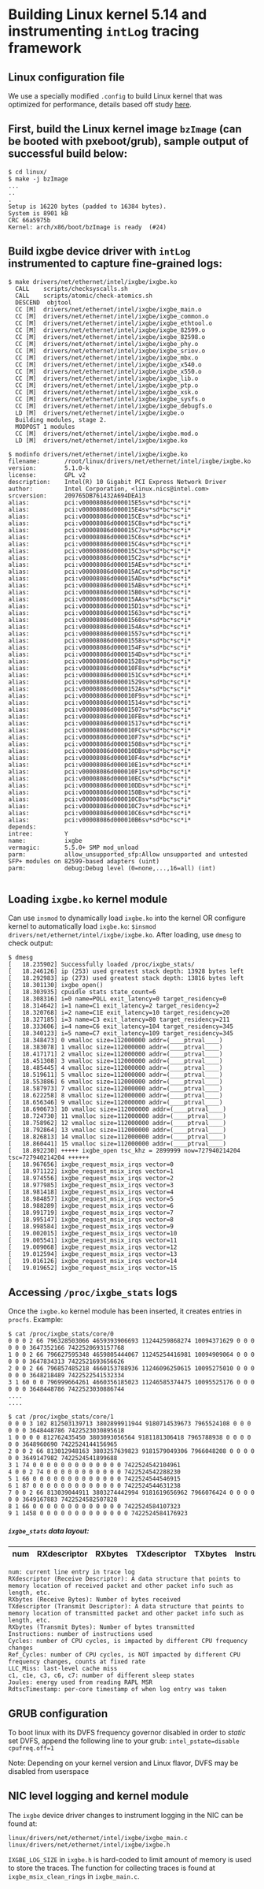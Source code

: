 # Building Linux kernel 5.14 and instrumenting `intLog` tracing framework

## Linux configuration file
We use a specially modified `.config` to build Linux kernel that was optimized for performance, details based off study [here](https://github.com/LinuxPerfStudy/LEBench).

## First, build the Linux kernel image `bzImage` (can be booted with pxeboot/grub), sample output of successful build below:
```
$ cd linux/ 
$ make -j bzImage
...
..
.
Setup is 16220 bytes (padded to 16384 bytes).
System is 8901 kB
CRC 66a5975b
Kernel: arch/x86/boot/bzImage is ready  (#24)
```

## Build ixgbe device driver with `intLog` instrumented to capture fine-grained logs:
```
$ make drivers/net/ethernet/intel/ixgbe/ixgbe.ko
  CALL    scripts/checksyscalls.sh
  CALL    scripts/atomic/check-atomics.sh
  DESCEND  objtool
  CC [M]  drivers/net/ethernet/intel/ixgbe/ixgbe_main.o
  CC [M]  drivers/net/ethernet/intel/ixgbe/ixgbe_common.o
  CC [M]  drivers/net/ethernet/intel/ixgbe/ixgbe_ethtool.o
  CC [M]  drivers/net/ethernet/intel/ixgbe/ixgbe_82599.o
  CC [M]  drivers/net/ethernet/intel/ixgbe/ixgbe_82598.o
  CC [M]  drivers/net/ethernet/intel/ixgbe/ixgbe_phy.o
  CC [M]  drivers/net/ethernet/intel/ixgbe/ixgbe_sriov.o
  CC [M]  drivers/net/ethernet/intel/ixgbe/ixgbe_mbx.o
  CC [M]  drivers/net/ethernet/intel/ixgbe/ixgbe_x540.o
  CC [M]  drivers/net/ethernet/intel/ixgbe/ixgbe_x550.o
  CC [M]  drivers/net/ethernet/intel/ixgbe/ixgbe_lib.o
  CC [M]  drivers/net/ethernet/intel/ixgbe/ixgbe_ptp.o
  CC [M]  drivers/net/ethernet/intel/ixgbe/ixgbe_xsk.o
  CC [M]  drivers/net/ethernet/intel/ixgbe/ixgbe_sysfs.o
  CC [M]  drivers/net/ethernet/intel/ixgbe/ixgbe_debugfs.o
  LD [M]  drivers/net/ethernet/intel/ixgbe/ixgbe.o
  Building modules, stage 2.
  MODPOST 1 modules
  CC [M]  drivers/net/ethernet/intel/ixgbe/ixgbe.mod.o
  LD [M]  drivers/net/ethernet/intel/ixgbe/ixgbe.ko

$ modinfo drivers/net/ethernet/intel/ixgbe/ixgbe.ko
filename:       /root/linux/drivers/net/ethernet/intel/ixgbe/ixgbe.ko
version:        5.1.0-k
license:        GPL v2
description:    Intel(R) 10 Gigabit PCI Express Network Driver
author:         Intel Corporation, <linux.nics@intel.com>
srcversion:     209765DB761432A694DEA13
alias:          pci:v00008086d000015E5sv*sd*bc*sc*i*
alias:          pci:v00008086d000015E4sv*sd*bc*sc*i*
alias:          pci:v00008086d000015CEsv*sd*bc*sc*i*
alias:          pci:v00008086d000015C8sv*sd*bc*sc*i*
alias:          pci:v00008086d000015C7sv*sd*bc*sc*i*
alias:          pci:v00008086d000015C6sv*sd*bc*sc*i*
alias:          pci:v00008086d000015C4sv*sd*bc*sc*i*
alias:          pci:v00008086d000015C3sv*sd*bc*sc*i*
alias:          pci:v00008086d000015C2sv*sd*bc*sc*i*
alias:          pci:v00008086d000015AEsv*sd*bc*sc*i*
alias:          pci:v00008086d000015ACsv*sd*bc*sc*i*
alias:          pci:v00008086d000015ADsv*sd*bc*sc*i*
alias:          pci:v00008086d000015ABsv*sd*bc*sc*i*
alias:          pci:v00008086d000015B0sv*sd*bc*sc*i*
alias:          pci:v00008086d000015AAsv*sd*bc*sc*i*
alias:          pci:v00008086d000015D1sv*sd*bc*sc*i*
alias:          pci:v00008086d00001563sv*sd*bc*sc*i*
alias:          pci:v00008086d00001560sv*sd*bc*sc*i*
alias:          pci:v00008086d0000154Asv*sd*bc*sc*i*
alias:          pci:v00008086d00001557sv*sd*bc*sc*i*
alias:          pci:v00008086d00001558sv*sd*bc*sc*i*
alias:          pci:v00008086d0000154Fsv*sd*bc*sc*i*
alias:          pci:v00008086d0000154Dsv*sd*bc*sc*i*
alias:          pci:v00008086d00001528sv*sd*bc*sc*i*
alias:          pci:v00008086d000010F8sv*sd*bc*sc*i*
alias:          pci:v00008086d0000151Csv*sd*bc*sc*i*
alias:          pci:v00008086d00001529sv*sd*bc*sc*i*
alias:          pci:v00008086d0000152Asv*sd*bc*sc*i*
alias:          pci:v00008086d000010F9sv*sd*bc*sc*i*
alias:          pci:v00008086d00001514sv*sd*bc*sc*i*
alias:          pci:v00008086d00001507sv*sd*bc*sc*i*
alias:          pci:v00008086d000010FBsv*sd*bc*sc*i*
alias:          pci:v00008086d00001517sv*sd*bc*sc*i*
alias:          pci:v00008086d000010FCsv*sd*bc*sc*i*
alias:          pci:v00008086d000010F7sv*sd*bc*sc*i*
alias:          pci:v00008086d00001508sv*sd*bc*sc*i*
alias:          pci:v00008086d000010DBsv*sd*bc*sc*i*
alias:          pci:v00008086d000010F4sv*sd*bc*sc*i*
alias:          pci:v00008086d000010E1sv*sd*bc*sc*i*
alias:          pci:v00008086d000010F1sv*sd*bc*sc*i*
alias:          pci:v00008086d000010ECsv*sd*bc*sc*i*
alias:          pci:v00008086d000010DDsv*sd*bc*sc*i*
alias:          pci:v00008086d0000150Bsv*sd*bc*sc*i*
alias:          pci:v00008086d000010C8sv*sd*bc*sc*i*
alias:          pci:v00008086d000010C7sv*sd*bc*sc*i*
alias:          pci:v00008086d000010C6sv*sd*bc*sc*i*
alias:          pci:v00008086d000010B6sv*sd*bc*sc*i*
depends:
intree:         Y
name:           ixgbe
vermagic:       5.5.0+ SMP mod_unload
parm:           allow_unsupported_sfp:Allow unsupported and untested SFP+ modules on 82599-based adapters (uint)
parm:           debug:Debug level (0=none,...,16=all) (int)


```

## Loading `ixgbe.ko` kernel module
Can use `insmod` to dynamically load `ixgbe.ko` into the kernel OR configure kernel to automatically load `ixgbe.ko`: `$insmod drivers/net/ethernet/intel/ixgbe/ixgbe.ko`. After loading, use `dmesg` to check output:

```
$ dmesg
[   18.235902] Successfully loaded /proc/ixgbe_stats/
[   18.246126] ip (253) used greatest stack depth: 13928 bytes left
[   18.292983] ip (273) used greatest stack depth: 13816 bytes left
[   18.301130] ixgbe_open()
[   18.303935] cpuidle stats state_count=6
[   18.308316] i=0 name=POLL exit_latency=0 target_residency=0
[   18.314642] i=1 name=C1 exit_latency=2 target_residency=2
[   18.320768] i=2 name=C1E exit_latency=10 target_residency=20
[   18.327185] i=3 name=C3 exit_latency=80 target_residency=211
[   18.333606] i=4 name=C6 exit_latency=104 target_residency=345
[   18.340123] i=5 name=C7 exit_latency=109 target_residency=345
[   18.348473] 0 vmalloc size=112000000 addr=(____ptrval____)
[   18.383078] 1 vmalloc size=112000000 addr=(____ptrval____)
[   18.417171] 2 vmalloc size=112000000 addr=(____ptrval____)
[   18.451308] 3 vmalloc size=112000000 addr=(____ptrval____)
[   18.485445] 4 vmalloc size=112000000 addr=(____ptrval____)
[   18.519611] 5 vmalloc size=112000000 addr=(____ptrval____)
[   18.553886] 6 vmalloc size=112000000 addr=(____ptrval____)
[   18.587973] 7 vmalloc size=112000000 addr=(____ptrval____)
[   18.622258] 8 vmalloc size=112000000 addr=(____ptrval____)
[   18.656346] 9 vmalloc size=112000000 addr=(____ptrval____)
[   18.690673] 10 vmalloc size=112000000 addr=(____ptrval____)
[   18.724730] 11 vmalloc size=112000000 addr=(____ptrval____)
[   18.758962] 12 vmalloc size=112000000 addr=(____ptrval____)
[   18.792864] 13 vmalloc size=112000000 addr=(____ptrval____)
[   18.826813] 14 vmalloc size=112000000 addr=(____ptrval____)
[   18.860441] 15 vmalloc size=112000000 addr=(____ptrval____)
[   18.892230] +++++ ixgbe_open tsc_khz = 2899999 now=727940214204 tsc=727940214204 ++++++
[   18.967656] ixgbe_request_msix_irqs vector=0
[   18.971122] ixgbe_request_msix_irqs vector=1
[   18.974556] ixgbe_request_msix_irqs vector=2
[   18.977985] ixgbe_request_msix_irqs vector=3
[   18.981418] ixgbe_request_msix_irqs vector=4
[   18.984857] ixgbe_request_msix_irqs vector=5
[   18.988289] ixgbe_request_msix_irqs vector=6
[   18.991719] ixgbe_request_msix_irqs vector=7
[   18.995147] ixgbe_request_msix_irqs vector=8
[   18.998584] ixgbe_request_msix_irqs vector=9
[   19.002015] ixgbe_request_msix_irqs vector=10
[   19.005541] ixgbe_request_msix_irqs vector=11
[   19.009068] ixgbe_request_msix_irqs vector=12
[   19.012594] ixgbe_request_msix_irqs vector=13
[   19.016126] ixgbe_request_msix_irqs vector=14
[   19.019652] ixgbe_request_msix_irqs vector=15
```

## Accessing `/proc/ixgbe_stats` logs
Once the `ixgbe.ko` kernel module has been inserted, it creates entries in `procfs`. Example:

```
$ cat /proc/ixgbe_stats/core/0
0 0 0 2 66 796328503066 4659393906693 11244259868274 10094371629 0 0 0 0 0 0 3647352166 7422520693157768
1 0 0 2 66 796627595348 4659805444067 11245254416981 10094909064 0 0 0 0 0 0 3647834313 7422521693656626
2 0 0 2 66 796857485218 4660153788936 11246096250615 10095275010 0 0 0 0 0 0 3648218489 7422522541532334
3 1 60 0 0 796999664261 4660356185023 11246585374475 10095525176 0 0 0 0 0 0 3648448786 7422523030886744
....
....

$ cat /proc/ixgbe_stats/core/1
0 0 0 3 102 812503139713 3802899911944 9180714539673 7965524108 0 0 0 0 0 0 3648448786 7422523030895618
1 0 0 0 0 812762435450 3803093056564 9181181306418 7965788938 0 0 0 0 0 0 3648960690 7422524144156965
2 0 0 2 66 813012948163 3803257639823 9181579049306 7966048208 0 0 0 0 0 0 3649147982 7422524541899688
3 1 74 0 0 0 0 0 0 0 0 0 0 0 0 0 7422524542104961
4 0 0 2 74 0 0 0 0 0 0 0 0 0 0 0 7422524542288230
5 1 66 0 0 0 0 0 0 0 0 0 0 0 0 0 7422524544546915
6 1 87 0 0 0 0 0 0 0 0 0 0 0 0 0 7422524544631238
7 0 0 2 66 813039044911 3803274442994 9181619656962 7966076424 0 0 0 0 0 0 3649167883 7422524582507828
8 1 66 0 0 0 0 0 0 0 0 0 0 0 0 0 7422524584107323
9 1 1458 0 0 0 0 0 0 0 0 0 0 0 0 0 7422524584176923
```
##### `ixgbe_stats` data layout:

**num**|RXdescriptor|RXbytes|TXdescriptor|TXbytes|Instructions|Cycles|Ref\_Cycles|LLC\_miss|c1|c1e|c3|c6|c7|Joules|RdtscTimestamp
:-----:|:-----:|:-----:|:-----:|:-----:|:-----:|:-----:|:-----:|:-----:|:-----:|:-----:|:-----:|:-----:|:-----:|:-----:|:-----:
```
num: current line entry in trace log
RXdescriptor (Receive Descriptor): A data structure that points to memory location of received packet and other packet info such as length, etc.
RXbytes (Receive Bytes): Number of bytes received
TXdescriptor (Transmit Descriptor): A data structure that points to memory location of transmitted packet and other packet info such as length, etc.
RXbytes (Transmit Bytes): Number of bytes transmitted
Instructions: number of instructions used
Cycles: number of CPU cycles, is impacted by different CPU frequency changes
Ref_Cycles: number of CPU cycles, is NOT impacted by different CPU frequency changes, counts at fixed rate
LLC_Miss: last-level cache miss
c1, c1e, c3, c6, c7: number of different sleep states
Joules: energy used from reading RAPL MSR
RdtscTimestamp: per-core timestamp of when log entry was taken
```

## GRUB configuration
To boot linux with its DVFS frequency governor disabled in order to *static* set DVFS, append the following line to your grub: `intel_pstate=disable cpufreq.off=1`

Note: Depending on your kernel version and Linux flavor, DVFS may be disabled from userspace

## NIC level logging and kernel module
The `ixgbe` device driver changes to instrument logging in the NIC can be found at:
```
linux/drivers/net/ethernet/intel/ixgbe/ixgbe_main.c
linux/drivers/net/ethernet/intel/ixgbe/ixgbe.h
```

`IXGBE_LOG_SIZE` in `ixgbe.h` is hard-coded to limit amount of memory is used to store the traces. The function for collecting traces is found at `ixgbe_msix_clean_rings` in `ixgbe_main.c`.


